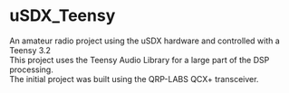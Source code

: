 # uSDX_Teensy
An amateur radio project using the uSDX hardware and controlled with a Teensy 3.2\
This project uses the Teensy Audio Library for a large part of the DSP processing.\
The initial project was built using the QRP-LABS QCX+ transceiver.


